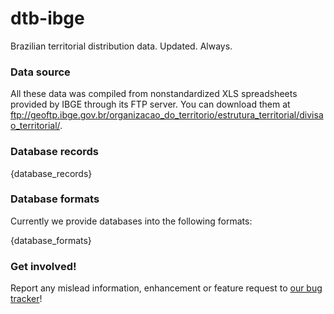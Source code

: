 # dtb-ibge

Brazilian territorial distribution data. Updated. Always.

### Data source

All these data was compiled from nonstandardized XLS spreadsheets provided by IBGE through its FTP server. You can download them at <ftp://geoftp.ibge.gov.br/organizacao_do_territorio/estrutura_territorial/divisao_territorial/>.

### Database records

{database_records}

### Database formats

Currently we provide databases into the following formats:

{database_formats}

### Get involved!

Report any mislead information, enhancement or feature request to [our bug tracker](https://github.com/paulofreitas/dtb-ibge/issues)!
